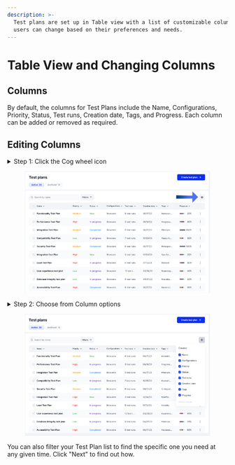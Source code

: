 ```yaml
---
description: >-
  Test plans are set up in Table view with a list of customizable columns that
  users can change based on their preferences and needs.
---
```


# Table View and Changing Columns

## Columns&#x20;

By default, the columns for Test Plans include the Name, Configurations, Priority, Status, Test runs, Creation date, Tags, and Progress. Each column can be added or removed as required.&#x20;

## Editing Columns

<details>

<summary>Step 1: Click the Cog wheel icon </summary>

This will open up the list of columns options and checkboxes

</details>

<figure><img src="../../.gitbook/assets/Test plan Columns.png" alt=""><figcaption></figcaption></figure>

<details>

<summary>Step 2:  Choose from Column options </summary>

You can add or remove any column by checking or unchecking each checkbox beside the options. The chosen options will appear on the table view.&#x20;

</details>

<figure><img src="../../.gitbook/assets/image_2024-08-31_181742619.png" alt=""><figcaption></figcaption></figure>

You can also filter your Test Plan list to find the specific one you need at any given time. Click "Next" to find out how.&#x20;
